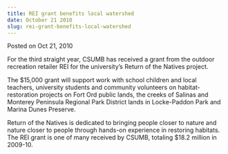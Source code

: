 ```yaml
---
title: REI grant benefits local watershed
date: October 21 2010
slug: rei-grant-benefits-local-watershed
---
```


 



<span class="date">Posted on Oct 21, 2010    </span>
<p>For the third straight year, CSUMB has received a grant from the
outdoor recreation retailer REI for the university&#x2019;s Return of the
Natives project.</p>
<p>The $15,000 grant will support work with school children and
local teachers, university students and community volunteers on
habitat-restoration projects on Fort Ord public lands, the creeks
of Salinas and Monterey Peninsula Regional Park District lands in
Locke-Paddon Park and Marina Dunes Preserve.</p>
<p>Return of the Natives is dedicated to bringing people closer to
nature and nature closer to people through hands-on experience in
restoring habitats. The REI grant is one of many received by CSUMB,
totaling $18.2 million in 2009-10.<br>
&#xA0;</br></p>





 
